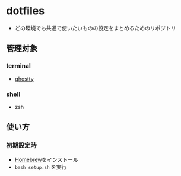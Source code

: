 # dotfiles

- どの環境でも共通で使いたいものの設定をまとめるためのリポジトリ


## 管理対象

### terminal

- [ghostty](https://ghostty.org/)

### shell

- zsh

## 使い方

### 初期設定時 

- [Homebrew](https://brew.sh/ja/)をインストール
- `bash setup.sh` を実行
